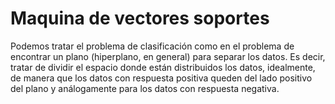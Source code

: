 # Maquina de vectores soportes
Podemos tratar el problema de clasificación como en el problema de encontrar un plano 
(hiperplano, en general) para separar los datos. Es decir, tratar de dividir el espacio
donde están distribuidos los datos, idealmente, de manera que los datos con respuesta
positiva queden del lado positivo del plano y análogamente para los datos con respuesta negativa.
